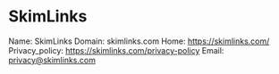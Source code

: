 
# SkimLinks

Name: SkimLinks
Domain: skimlinks.com
Home: https://skimlinks.com/
Privacy_policy: https://skimlinks.com/privacy-policy
Email: privacy@skimlinks.com
